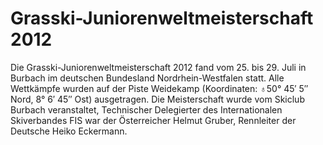 # Grasski-Juniorenweltmeisterschaft 2012

Die Grasski-Juniorenweltmeisterschaft 2012 fand
vom 25. bis 29. Juli in Burbach im deutschen
Bundesland Nordrhein-Westfalen statt. Alle
Wettkämpfe wurden auf der Piste Weidekamp
(Koordinaten: ♁50° 45′ 5″ Nord, 8° 6′ 45″ Ost)
ausgetragen. Die Meisterschaft wurde vom Skiclub
Burbach veranstaltet, Technischer Delegierter des
Internationalen Skiverbandes FIS war der
Österreicher Helmut Gruber, Rennleiter der
Deutsche Heiko Eckermann.
